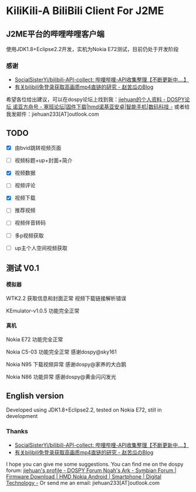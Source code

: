 # KiliKili-A BiliBili Client For J2ME

## J2ME平台的哔哩哔哩客户端

使用JDK1.8+Eclipse2.2开发，实机为Nokia E72测试，目前仍处于开发阶段

### 感谢

* [SocialSisterYi/bilibili-API-collect: 哔哩哔哩-API收集整理【不断更新中....】](https://github.com/SocialSisterYi/bilibili-API-collect)
* [有关bilibili免登录获取高画质mp4直链的研究 - 赵苦瓜のBlog](https://blog.jixiaob.cn/?post=113)

希望各位给出建议，可以在dospy论坛上找到我：[jiehuan的个人资料 - DOSPY论坛 诺亚方舟号 - 塞班论坛|固件下载|hmd诺基亚安卓|智能手机|数码科技 -](https://www.dospy.wang/space-uid-45511.html)
或者给我发邮件：jiehuan233[AT]outlook.com

## TODO

- [x] 由bvid跳转视频页面

- [ ] 视频标题+up+封面+简介

- [x] 视频数据

- [ ] 视频评论

- [x] 视频下载

- [ ] 推荐视频

- [ ] 视频伴音转码

- [ ] 多p视频获取

- [ ] up主个人空间视频获取

## 测试 V0.1

#### 模拟器

WTK2.2 获取信息和封面正常 视频下载链接解析错误

KEmulator-v1.0.5 功能完全正常

#### 真机

Nokia E72 功能完全正常

Nokia C5-03 功能完全正常 感谢dospy@sky161

Nokia N95 下载视频异常 感谢dospy@家养的大白鹅

Nokia N86 功能异常 感谢dospy@黄金闪闪发光

## English version

Developed using JDK1.8+Eclipse2.2, tested on Nokia E72, still in development

### Thanks

* [SocialSisterYi/bilibili-API-collect: 哔哩哔哩-API收集整理【不断更新中....】](https://github.com/SocialSisterYi/bilibili-API-collect)
* [有关bilibili免登录获取高画质mp4直链的研究 - 赵苦瓜のBlog](https://blog.jixiaob.cn/?post=113)

I hope you can give me some suggestions. You can find me on the dospy forum: [jiehuan's profile - DOSPY Forum Noah's Ark - Symbian Forum | Firmware Download | HMD Nokia Android | Smartphone | Digital Technology -](https://www.dospy.wang/space-uid-45511.html)
Or send me an email: jiehuan233[AT]outlook.com
